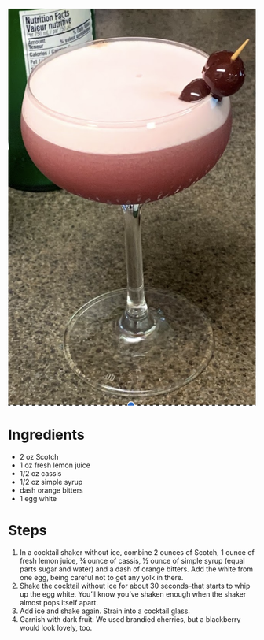 ![auld alliance](./auld-alliance.png)

# Ingredients

* 2 oz Scotch
* 1 oz fresh lemon juice
* 1/2 oz cassis
* 1/2 oz simple syrup
* dash orange bitters
* 1 egg white

# Steps

1. In a cocktail shaker without ice, combine 2 ounces of Scotch, 1 ounce of fresh lemon juice, ¾ ounce of cassis, ½ ounce of simple syrup (equal parts sugar and water) and a dash of orange bitters. Add the white from one egg, being careful not to get any yolk in there.
1. Shake the cocktail without ice for about 30 seconds–that starts to whip up the egg white. You’ll know you’ve shaken enough when the shaker almost pops itself apart. 
1. Add ice and shake again. Strain into a cocktail glass. 
1. Garnish with dark fruit: We used brandied cherries, but a blackberry would look lovely, too.


